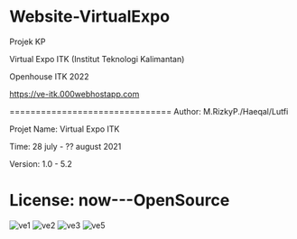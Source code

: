 # Website-VirtualExpo
Projek KP

Virtual Expo ITK (Institut Teknologi Kalimantan)

Openhouse ITK 2022

https://ve-itk.000webhostapp.com

===============================
Author: M.RizkyP./Haeqal/Lutfi

Projet Name: Virtual Expo ITK

Time: 28 july  - ?? august 2021

Version: 1.0 - 5.2

License: now---OpenSource
===============================

![ve1](https://user-images.githubusercontent.com/73746365/155258739-0b332791-d7d0-4e01-9697-40bd5642ce87.png)
![ve2](https://user-images.githubusercontent.com/73746365/155258758-349776ac-1d1f-4644-8b10-3e3a34b48155.png)
![ve3](https://user-images.githubusercontent.com/73746365/155258778-b5f7019b-360c-4fb7-8557-6c5c7d6134b5.png)
![ve5](https://user-images.githubusercontent.com/73746365/155258784-c31fc17f-3414-456e-90a6-c5fe80508168.png)
